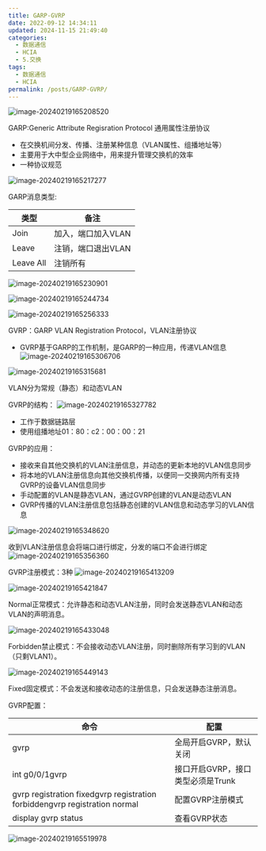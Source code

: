 ```yaml
---
title: GARP-GVRP
date: 2022-09-12 14:34:11
updated: 2024-11-15 21:49:40
categories:
  - 数据通信
  - HCIA
  - 5.交换
tags:
  - 数据通信
  - HCIA
permalink: /posts/GARP-GVRP/
---
```

![image-20240219165208520](GARP-GVRP/image-20240219165208520.png)

GARP:Generic Attribute Regisration Protocol 通用属性注册协议
- 在交换机间分发、传播、注册某种信息（VLAN属性、组播地址等）
- 主要用于大中型企业网络中，用来提升管理交换机的效率
- 一种协议规范

![image-20240219165217277](GARP-GVRP/image-20240219165217277.png)

GARP消息类型:

| 类型      | 备注               |
| --------- | ------------------ |
| Join      | 加入，端口加入VLAN |
| Leave     | 注销，端口退出VLAN |
| Leave All | 注销所有           |

![image-20240219165230901](GARP-GVRP/image-20240219165230901.png)

![image-20240219165244734](GARP-GVRP/image-20240219165244734.png)

![image-20240219165256333](GARP-GVRP/image-20240219165256333.png)


GVRP：GARP VLAN Registration Protocol，VLAN注册协议
- GVRP基于GARP的工作机制，是GARP的一种应用，传递VLAN信息
![image-20240219165306706](GARP-GVRP/image-20240219165306706.png)

![image-20240219165315681](GARP-GVRP/image-20240219165315681.png)

VLAN分为常规（静态）和动态VLAN

GVRP的结构：
![image-20240219165327782](GARP-GVRP/image-20240219165327782.png)

- 工作于数据链路层
- 使用组播地址01：80：c2：00：00：21

GVRP的应用：
- 接收来自其他交换机的VLAN注册信息，并动态的更新本地的VLAN信息同步
- 将本地的VLAN注册信息向其他交换机传播，以便同一交换网内所有支持GVRP的设备VLAN信息同步
- 手动配置的VLAN是静态VLAN，通过GVRP创建的VLAN是动态VLAN
- GVRP传播的VLAN注册信息包括静态创建的VLAN信息和动态学习的VLAN信息

![image-20240219165348620](GARP-GVRP/image-20240219165348620.png)

收到VLAN注册信息会将端口进行绑定，分发的端口不会进行绑定
![image-20240219165356360](GARP-GVRP/image-20240219165356360.png)

GVRP注册模式：3种
![image-20240219165413209](GARP-GVRP/image-20240219165413209.png)

![image-20240219165421847](GARP-GVRP/image-20240219165421847.png)

Normal正常模式：允许静态和动态VLAN注册，同时会发送静态VLAN和动态VLAN的声明消息。

![image-20240219165433048](GARP-GVRP/image-20240219165433048.png)

Forbidden禁止模式：不会接收动态VLAN注册，同时删除所有学习到的VLAN （只剩VLAN1）。

![image-20240219165449143](GARP-GVRP/image-20240219165449143.png)

Fixed固定模式：不会发送和接收动态的注册信息，只会发送静态注册消息。

GVRP配置：

| 命令                                                         | 配置                              |
| ------------------------------------------------------------ | --------------------------------- |
| gvrp                                                         | 全局开启GVRP，默认关闭            |
| int g0/0/1gvrp                                               | 接口开启GVRP，接口类型必须是Trunk |
| gvrp registration fixedgvrp registration forbiddengvrp registration normal | 配置GVRP注册模式                  |
| display gvrp status                                          | 查看GVRP状态                      |

![image-20240219165519978](GARP-GVRP/image-20240219165519978.png)
